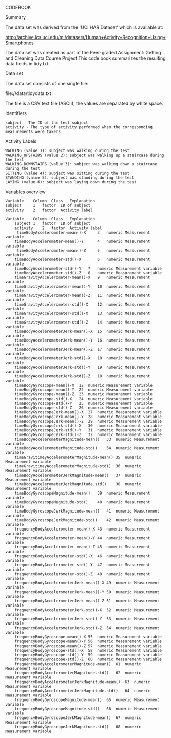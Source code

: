 CODEBOOK

Summary

The data set was derived from the 'UCI HAR Dataset' which is available at:

http://archive.ics.uci.edu/ml/datasets/Human+Activity+Recognition+Using+Smartphones

The data set was created as part of the Peer-graded Assignment: Getting and Cleaning Data Course Project.This code book summarizes the resulting data fields in tidy.txt.

Data set

The data set consists of one single file:

file://data/tidydata.txt

The file is a CSV text file (ASCII), the values are separated by white space.


Identifiers

    subject - The ID of the test subject
    activity - The type of activity performed when the corresponding measurements were takens
Activity Labels

    WALKING (value 1): subject was walking during the test
    WALKING_UPSTAIRS (value 2): subject was walking up a staircase during the test
    WALKING_DOWNSTAIRS (value 3): subject was walking down a staircase during the test
    SITTING (value 4): subject was sitting during the test
    STANDING (value 5): subject was standing during the test
    LAYING (value 6): subject was laying down during the test

Variables overview

    Variable 	Column 	Class 	Explanation
    subject 	1 	factor 	ID of subject
    activity 	2 	factor 	Activity label
 
    Variable	Column	Class	Explanation
        subject	1	factor	ID of subject
        activity	2	factor	Activity label
         timeBodyAccelerometer-mean()-X  	3	numeric	Measurement variable
        timeBodyAccelerometer-mean()-Y  	4	numeric	Measurement variable
         timeBodyAccelerometer-mean()-Z 	5	numeric	Measurement variable
        timeBodyAccelerometer-std()-X     	6	numeric	Measurement variable
        timeBodyAccelerometer-std()-Y	7	numeric	Measurement variable
        timeBodyAccelerometer-std()-Z 	8	numeric	Measurement variable
        timeGravityAccelerometer-mean()-X 	9	numeric	Measurement variable
        timeGravityAccelerometer-mean()-Y 	10	numeric	Measurement variable
        timeGravityAccelerometer-mean()-Z   11	numeric	Measurement variable
        timeGravityAccelerometer-std()-X	12	numeric	Measurement variable
        timeGravityAccelerometer-std()-X	13	numeric	Measurement variable
        timeGravityAccelerometer-std()-Z   	14	numeric	Measurement variable
        timeBodyAccelerometerJerk-mean()-X  15	numeric	Measurement variable
        timeBodyAccelerometerJerk-mean()-Y	16	numeric	Measurement variable
        timeBodyAccelerometerJerk-mean()-Z 	17	numeric	Measurement variable
        timeBodyAccelerometerJerk-std()-X 	18	numeric	Measurement variable
        timeBodyAccelerometerJerk-std()-Y   19	numeric	Measurement variable
        timeBodyAccelerometerJerk-std()-Z  	10	numeric	Measurement variable
        timeBodyGyroscope-mean()-X 	12	numeric	Measurement variable
        timeBodyGyroscope-mean()-Y  22	numeric	Measurement variable
        timeBodyGyroscope-mean()-Z 	23	numeric	Measurement variable
        timeBodyGyroscope-std()-X  	24	numeric	Measurement variable
        timeBodyGyroscope-std()-Y	25	numeric	Measurement variable
        timeBodyGyroscope-std()-Z 	26	numeric	Measurement variable
        timeBodyGyroscopeJerk-mean()-X	27	numeric	Measurement variable
        timeBodyGyroscopeJerk-mean()-Y	28	numeric	Measurement variable
        timeBodyGyroscopeJerk-mean()-Z	29	numeric	Measurement variable
        timeBodyGyroscopeJerk-std()-X	30	numeric	Measurement variable
        timeBodyGyroscopeJerk-std()-Y	31	numeric	Measurement variable
        timeBodyGyroscopeJerk-std()-Z	32	numeric	Measurement variable
        timeBodyAccelerometerMagnitude-mean()	33	numeric	Measurement variable
        timeBodyAccelerometerMagnitude-std()	34	numeric	Measurement variable
        timeGravitimeyAccelerometerMagnitude-mean()	35	numeric	Measurement variable
        timeGravitimeyAccelerometerMagnitude-std()	36	numeric	Measurement variable
        timeBodyAccelerometerJerkMagnitude-mean()	37	numeric	Measurement variable
        timeBodyAccelerometerJerkMagnitude.std()	38	numeric	Measurement variable
        timeBodyGyroscopeMagnitude-mean()	39	numeric	Measurement variable
        timeBodyGyroscopeMagnitude-std()	40	numeric	Measurement variable
        timeBodyGyroscopeJerkMagnitude-mean()	41	numeric	Measurement variable
        timeBodyGyroscopeJerkMagnitude-std()	42	numeric	Measurement variable
        frequencyBodyAccelerometer-mean()-X	43	numeric	Measurement variable
        frequencyBodyAccelerometer-mean()-Y	44	numeric	Measurement variable
        frequencyBodyAccelerometer-mean()-Z	45	numeric	Measurement variable
        frequencyBodyAccelerometer-std()-X	46	numeric	Measurement variable
        frequencyBodyAccelerometer-std()-Y	47	numeric	Measurement variable
        frequencyBodyAccelerometer-std()-Z	48	numeric	Measurement variable
        frequencyBodyAccelerometerJerk-mean()-X	49	numeric	Measurement variable
        frequencyBodyAccelerometerJerk-mean()-Y	50	numeric	Measurement variable
        frequencyBodyAccelerometerJerk-mean()-Z	51	numeric	Measurement variable
        frequencyBodyAccelerometerJerk-std()-X	52	numeric	Measurement variable
        frequencyBodyAccelerometerJerk-std()-Y	53	numeric	Measurement variable
        frequencyBodyAccelerometerJerk-std()-Z	54	numeric	Measurement variable
        frequencyBodyGyroscope-mean()-X	55	numeric	Measurement variable
        frequencyBodyGyroscope-mean()-Y	56	numeric	Measurement variable
        frequencyBodyGyroscope-mean()-Z	57	numeric	Measurement variable
        frequencyBodyGyroscope-std()-X	58	numeric	Measurement variable
        frequencyBodyGyroscope-std()-Y	59	numeric	Measurement variable
        frequencyBodyGyroscope-std()-Z	60	numeric	Measurement variable
        frequencyBodyAccelerometerMagnitude-mean()	61	numeric	Measurement variable
        frequencyBodyAccelerometerMagnitude.std()	62	numeric	Measurement variable
        frequencyBodyAccelerometerJerkMagnitude-mean() 	63	numeric	Measurement variable
        frequencyBodyAccelerometerJerkMagnitude.std()	64	numeric	Measurement variable
        frequencyBodyGyroscopeMagnitude-mean()	65	numeric	Measurement variable
        frequencyBodyGyroscopeMagnitude.std()	66	numeric	Measurement variable
        frequencyBodyGyroscopeJerkMagnitude-mean()	67	numeric	Measurement variable
        frequencyBodyGyroscopeJerkMagnitude.std()	68	numeric	Measurement variable


